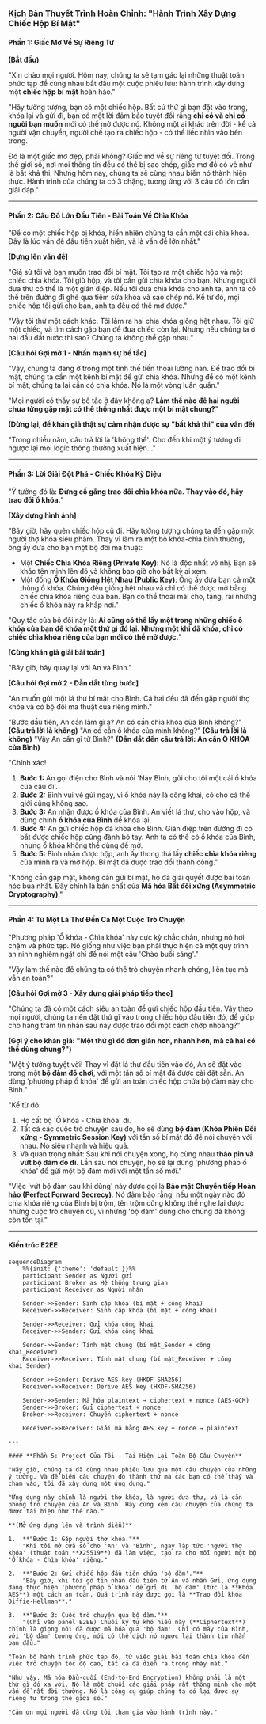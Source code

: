 
### **Kịch Bản Thuyết Trình Hoàn Chỉnh: "Hành Trình Xây Dựng Chiếc Hộp Bí Mật"**

#### **Phần 1: Giấc Mơ Về Sự Riêng Tư**

**(Bắt đầu)**

"Xin chào mọi người. Hôm nay, chúng ta sẽ tạm gác lại những thuật toán phức tạp để cùng nhau bắt đầu một cuộc phiêu lưu: hành trình xây dựng một **chiếc hộp bí mật** hoàn hảo."

"Hãy tưởng tượng, bạn có một chiếc hộp. Bất cứ thứ gì bạn đặt vào trong, khóa lại và gửi đi, bạn có một lời đảm bảo tuyệt đối rằng **chỉ có và chỉ có người bạn muốn** mới có thể mở được nó. Không một ai khác trên đời - kể cả người vận chuyển, người chế tạo ra chiếc hộp - có thể liếc nhìn vào bên trong.

Đó là một giấc mơ đẹp, phải không? Giấc mơ về sự riêng tư tuyệt đối. Trong thế giới số, nơi mọi thông tin đều có thể bị sao chép, giấc mơ đó có vẻ như là bất khả thi. Nhưng hôm nay, chúng ta sẽ cùng nhau biến nó thành hiện thực. Hành trình của chúng ta có 3 chặng, tương ứng với 3 câu đố lớn cần giải đáp."

---
#### **Phần 2: Câu Đố Lớn Đầu Tiên - Bài Toán Về Chìa Khóa**

"Để có một chiếc hộp bị khóa, hiển nhiên chúng ta cần một cái chìa khóa. Đây là lúc vấn đề đầu tiên xuất hiện, và là vấn đề lớn nhất."

**[Dựng lên vấn đề]**

"Giả sử tôi và bạn muốn trao đổi bí mật. Tôi tạo ra một chiếc hộp và một chiếc chìa khóa. Tôi giữ hộp, và tôi cần gửi chìa khóa cho bạn. Nhưng người đưa thư có thể là một gián điệp. Nếu tôi đưa chìa khóa cho anh ta, anh ta có thể trên đường đi ghé qua tiệm sửa khóa và sao chép nó. Kể từ đó, mọi chiếc hộp tôi gửi cho bạn, anh ta đều có thể mở được."

"Vậy tôi thử một cách khác. Tôi làm ra hai chìa khóa giống hệt nhau. Tôi giữ một chiếc, và tìm cách gặp bạn để đưa chiếc còn lại. Nhưng nếu chúng ta ở hai đầu đất nước thì sao? Chúng ta không thể gặp nhau."

**[Câu hỏi Gợi mở 1 - Nhấn mạnh sự bế tắc]**

"Vậy, chúng ta đang ở trong một tình thế tiến thoái lưỡng nan. Để trao đổi bí mật, chúng ta cần một kênh bí mật để gửi chìa khóa. Nhưng để có một kênh bí mật, chúng ta lại cần có chìa khóa. Nó là một vòng luẩn quẩn."

"Mọi người có thấy sự bế tắc ở đây không ạ? **Làm thế nào để hai người chưa từng gặp mặt có thể thống nhất được một bí mật chung?**"

**(Dừng lại, để khán giả thật sự cảm nhận được sự "bất khả thi" của vấn đề)**

"Trong nhiều năm, câu trả lời là 'không thể'. Cho đến khi một ý tưởng đi ngược lại mọi logic thông thường xuất hiện..."

---
#### **Phần 3: Lời Giải Đột Phá - Chiếc Khóa Kỳ Diệu**

"Ý tưởng đó là: **Đừng cố gắng trao đổi chìa khóa nữa. Thay vào đó, hãy trao đổi ổ khóa.**"

**[Xây dựng hình ảnh]**

"Bây giờ, hãy quên chiếc hộp cũ đi. Hãy tưởng tượng chúng ta đến gặp một người thợ khóa siêu phàm. Thay vì làm ra một bộ khóa-chìa bình thường, ông ấy đưa cho bạn một bộ đôi ma thuật:
* Một **Chiếc Chìa Khóa Riêng (Private Key)**: Nó là độc nhất vô nhị. Bạn sẽ khắc tên mình lên đó và không bao giờ cho bất kỳ ai xem.
* Một đống **Ổ Khóa Giống Hệt Nhau (Public Key)**: Ông ấy đưa bạn cả một thùng ổ khóa. Chúng đều giống hệt nhau và chỉ có thể được mở bằng chiếc chìa khóa riêng của bạn. Bạn có thể thoải mái cho, tặng, rải những chiếc ổ khóa này ra khắp nơi."

"Quy tắc của bộ đôi này là: **Ai cũng có thể lấy một trong những chiếc ổ khóa của bạn để khóa một thứ gì đó lại. Nhưng một khi đã khóa, chỉ có chiếc chìa khóa riêng của bạn mới có thể mở được.**"

**[Cùng khán giả giải bài toán]**

"Bây giờ, hãy quay lại với An và Bình."

**[Câu hỏi Gợi mở 2 - Dẫn dắt từng bước]**

"An muốn gửi một lá thư bí mật cho Bình. Cả hai đều đã đến gặp người thợ khóa và có bộ đôi ma thuật của riêng mình."

"Bước đầu tiên, An cần làm gì ạ? An có cần chìa khóa của Bình không?"
**(Câu trả lời là không)**
"An có cần ổ khóa của mình không?"
**(Câu trả lời là không)**
"Vậy An cần gì từ Bình?"
**(Dẫn dắt đến câu trả lời: An cần Ổ KHÓA của Bình)**

"Chính xác!
1.  **Bước 1:** An gọi điện cho Bình và nói 'Này Bình, gửi cho tôi một cái ổ khóa của cậu đi'.
2.  **Bước 2:** Bình vui vẻ gửi ngay, vì ổ khóa này là công khai, có cho cả thế giới cũng không sao.
3.  **Bước 3:** An nhận được ổ khóa của Bình. An viết lá thư, cho vào hộp, và dùng chính **ổ khóa của Bình** để khóa lại.
4.  **Bước 4:** An gửi chiếc hộp đã khóa cho Bình. Gián điệp trên đường đi có bắt được chiếc hộp cũng đành bó tay. Anh ta có thể có ổ khóa của Bình, nhưng ổ khóa không thể dùng để mở.
5.  **Bước 5:** Bình nhận được hộp, anh ấy thong thả lấy **chiếc chìa khóa riêng** của mình ra và mở hộp. Bí mật đã được trao đổi thành công."

"Không cần gặp mặt, không cần gửi bí mật, họ đã giải quyết được bài toán hóc búa nhất. Đây chính là bản chất của **Mã hóa Bất đối xứng (Asymmetric Cryptography)**."

---
#### **Phần 4: Từ Một Lá Thư Đến Cả Một Cuộc Trò Chuyện**

"Phương pháp 'Ổ khóa - Chìa khóa' này cực kỳ chắc chắn, nhưng nó hơi chậm và phức tạp. Nó giống như việc bạn phải thực hiện cả một quy trình an ninh nghiêm ngặt chỉ để nói một câu 'Chào buổi sáng'."

"Vậy làm thế nào để chúng ta có thể trò chuyện nhanh chóng, liên tục mà vẫn an toàn?"

**[Câu hỏi Gợi mở 3 - Xây dựng giải pháp tiếp theo]**

"Chúng ta đã có một cách siêu an toàn để gửi chiếc hộp đầu tiên. Vậy theo mọi người, chúng ta nên đặt thứ gì vào trong chiếc hộp đầu tiên đó, để giúp cho hàng trăm tin nhắn sau này được trao đổi một cách chớp nhoáng?"

**(Gợi ý cho khán giả: "Một thứ gì đó đơn giản hơn, nhanh hơn, mà cả hai có thể dùng chung?")**

"Một ý tưởng tuyệt vời! Thay vì đặt lá thư đầu tiên vào đó, An sẽ đặt vào trong một **bộ đàm đồ chơi**, với một tần số bí mật đã được cài đặt sẵn. An dùng 'phương pháp ổ khóa' để gửi an toàn chiếc hộp chứa bộ đàm này cho Bình."

"Kể từ đó:
1.  Họ cất bộ 'Ổ khóa - Chìa khóa' đi.
2.  Tất cả các cuộc trò chuyện sau đó, họ sẽ dùng **bộ đàm (Khóa Phiên Đối xứng - Symmetric Session Key)** với tần số bí mật đó để nói chuyện với nhau. Nó siêu nhanh và hiệu quả.
3.  Và quan trọng nhất: Sau khi nói chuyện xong, họ cùng nhau **tháo pin và vứt bộ đàm đó đi**. Lần sau nói chuyện, họ sẽ lại dùng 'phương pháp ổ khóa' để gửi một bộ đàm mới với một tần số mới."

"Việc 'vứt bộ đàm sau khi dùng' này được gọi là **Bảo mật Chuyển tiếp Hoàn hảo (Perfect Forward Secrecy)**. Nó đảm bảo rằng, nếu một ngày nào đó chìa khóa riêng của Bình bị trộm, tên trộm cũng không thể nghe lại được những cuộc trò chuyện cũ, vì những 'bộ đàm' dùng cho chúng đã không còn tồn tại."

---
#### Kiến trúc E2EE
```mermaid
sequenceDiagram
    %%{init: {'theme': 'default'}}%%
    participant Sender as Người gửi
    participant Broker as Hệ thống trung gian
    participant Receiver as Người nhận

    Sender->>Sender: Sinh cặp khóa (bí mật + công khai)
    Receiver->>Receiver: Sinh cặp khóa (bí mật + công khai)

    Sender->>Receiver: Gửi khóa công khai
    Receiver->>Sender: Gửi khóa công khai

    Sender->>Sender: Tính mật chung (bí mật_Sender + công khai_Receiver)
    Receiver->>Receiver: Tính mật chung (bí mật_Receiver + công khai_Sender)

    Sender->>Sender: Derive AES key (HKDF-SHA256)
    Receiver->>Receiver: Derive AES key (HKDF-SHA256)

    Sender->>Sender: Mã hóa plaintext → ciphertext + nonce (AES-GCM)
    Sender->>Broker: Gửi ciphertext + nonce
    Broker->>Receiver: Chuyển ciphertext + nonce

    Receiver->>Receiver: Giải mã bằng AES key + nonce → plaintext

---

#### **Phần 5: Project Của Tôi - Tái Hiện Lại Toàn Bộ Câu Chuyện**

"Nãy giờ, chúng ta đã cùng nhau phiêu lưu qua một câu chuyện của những ý tưởng. Và để biến câu chuyện đó thành thứ mà các bạn có thể thấy và chạm vào, tôi đã xây dựng một ứng dụng."

"Ứng dụng này chính là người thợ khóa, là người đưa thư, và là căn phòng trò chuyện của An và Bình. Hãy cùng xem câu chuyện của chúng ta được tái hiện như thế nào."

**(Mở ứng dụng lên và trình diễn)**

1.  **"Bước 1: Gặp người thợ khóa."**
    "Khi tôi mở cửa sổ cho 'An' và 'Bình', ngay lập tức 'người thợ khóa' (thuật toán **X25519**) đã làm việc, tạo ra cho mỗi người một bộ 'Ổ khóa - Chìa khóa' riêng."

2.  **"Bước 2: Gửi chiếc hộp đầu tiên chứa 'bộ đàm'."**
    "Bây giờ, khi tôi gõ tin nhắn đầu tiên từ An và nhấn Gửi, ứng dụng đang thực hiện 'phương pháp ổ khóa' để gửi đi 'bộ đàm' (tức là **Khóa AES**) một cách an toàn. Quá trình này được gọi là **Trao đổi khóa Diffie-Hellman**."

3.  **"Bước 3: Cuộc trò chuyện qua bộ đàm."**
    "(Chỉ vào panel E2EE) Chuỗi ký tự khó hiểu này (**Ciphertext**) chính là giọng nói đã được mã hóa qua 'bộ đàm'. Chỉ có máy của Bình, với 'bộ đàm' tương ứng, mới có thể dịch nó ngược lại thành tin nhắn ban đầu."

"Toàn bộ hành trình phức tạp đó, từ việc giải bài toán chìa khóa đến việc trò chuyện tốc độ cao, tất cả đã diễn ra trong nháy mắt."

"Như vậy, Mã hóa Đầu-cuối (End-to-End Encryption) không phải là một thứ gì đó xa vời. Nó là một chuỗi các giải pháp rất thông minh cho một vấn đề rất đời thường. Nó là công cụ giúp chúng ta có lại được sự riêng tư trong thế giới số."

"Cảm ơn mọi người đã cùng tôi tham gia vào hành trình này."

